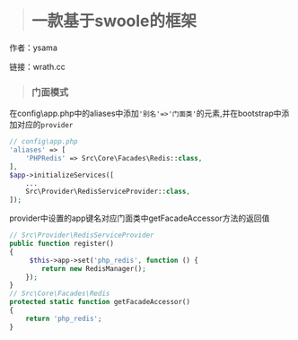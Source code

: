 > # 一款基于swoole的框架
作者：ysama

链接：wrath.cc

> ### 门面模式

在config\app.php中的aliases中添加``'别名'=>'门面类'``的元素,并在bootstrap中添加对应的``provider``
```php
// config\app.php
'aliases' => [
    'PHPRedis' => Src\Core\Facades\Redis::class,
],
$app->initializeServices([
    ...
    Src\Provider\RedisServiceProvider::class,
]);
```
provider中设置的app键名对应门面类中getFacadeAccessor方法的返回值
```php
// Src\Provider\RedisServiceProvider
public function register()
{
     $this->app->set('php_redis', function () {
        return new RedisManager();
    });
}
// Src\Core\Facades\Redis
protected static function getFacadeAccessor()
{
    return 'php_redis';
}
```